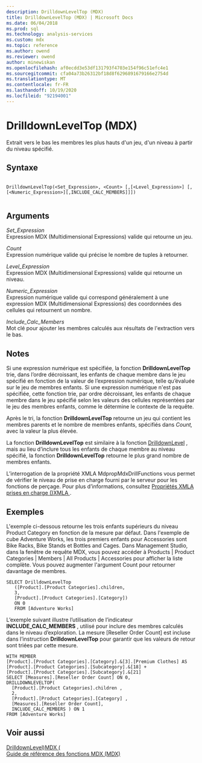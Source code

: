 ```yaml
---
description: DrilldownLevelTop (MDX)
title: DrilldownLevelTop (MDX) | Microsoft Docs
ms.date: 06/04/2018
ms.prod: sql
ms.technology: analysis-services
ms.custom: mdx
ms.topic: reference
ms.author: owend
ms.reviewer: owend
author: minewiskan
ms.openlocfilehash: af0ecdd3e53df131793f4703e154f96c51efc4e1
ms.sourcegitcommit: cfa04a73b26312bf18d8f6296891679166e2754d
ms.translationtype: MT
ms.contentlocale: fr-FR
ms.lasthandoff: 10/19/2020
ms.locfileid: "92194001"
---
```

# <a name="drilldownleveltop-mdx"></a>DrilldownLevelTop (MDX)


  Extrait vers le bas les membres les plus hauts d'un jeu, d'un niveau à partir du niveau spécifié.  
  
## <a name="syntax"></a>Syntaxe  
  
```  
  
DrilldownLevelTop(<Set_Expression>, <Count> [,[<Level_Expression>] [,[<Numeric_Expression>][,INCLUDE_CALC_MEMBERS]]])  
  
```  
  
## <a name="arguments"></a>Arguments  
 *Set_Expression*  
 Expression MDX (Multidimensional Expressions) valide qui retourne un jeu.  
  
 *Count*  
 Expression numérique valide qui précise le nombre de tuples à retourner.  
  
 *Level_Expression*  
 Expression MDX (Multidimensional Expressions) valide qui retourne un niveau.  
  
 *Numeric_Expression*  
 Expression numérique valide qui correspond généralement à une expression MDX (Multidimensional Expressions) des coordonnées des cellules qui retournent un nombre.  
  
 *Include_Calc_Members*  
 Mot clé pour ajouter les membres calculés aux résultats de l'extraction vers le bas.  
  
## <a name="remarks"></a>Notes  
 Si une expression numérique est spécifiée, la fonction **DrilldownLevelTop** trie, dans l’ordre décroissant, les enfants de chaque membre dans le jeu spécifié en fonction de la valeur de l’expression numérique, telle qu’évaluée sur le jeu de membres enfants. Si une expression numérique n'est pas spécifiée, cette fonction trie, par ordre décroissant, les enfants de chaque membre dans le jeu spécifié selon les valeurs des cellules représentées par le jeu des membres enfants, comme le détermine le contexte de la requête.  
  
 Après le tri, la fonction **DrilldownLevelTop** retourne un jeu qui contient les membres parents et le nombre de membres enfants, spécifiés dans *Count,* avec la valeur la plus élevée.  
  
 La fonction **DrilldownLevelTop** est similaire à la fonction [DrilldownLevel](../mdx/drilldownlevel-mdx.md) , mais au lieu d’inclure tous les enfants de chaque membre au niveau spécifié, la fonction **DrilldownLevelTop** retourne le plus grand nombre de membres enfants.  
  
 L’interrogation de la propriété XMLA MdpropMdxDrillFunctions vous permet de vérifier le niveau de prise en charge fourni par le serveur pour les fonctions de perçage. Pour plus d’informations, consultez [Propriétés XMLA prises en charge &#40;&#41;XMLA ](/analysis-services/xmla/xml-elements-properties/propertylist-element-supported-xmla-properties) .  
  
## <a name="examples"></a>Exemples  
 L'exemple ci-dessous retourne les trois enfants supérieurs du niveau Product Category en fonction de la mesure par défaut. Dans l'exemple de cube Adventure Works, les trois premiers enfants pour Accessories sont Bike Racks, Bike Stands et Bottles and Cages. Dans Management Studio, dans la fenêtre de requête MDX, vous pouvez accéder à Products | Product Categories | Members | All Products | Accessories pour afficher la liste complète. Vous pouvez augmenter l'argument Count pour retourner davantage de membres.  
  
```  
SELECT DrilldownLevelTop   
   ([Product].[Product Categories].children,  
   3,  
   [Product].[Product Categories].[Category])  
   ON 0  
   FROM [Adventure Works]  
```  
  
 L’exemple suivant illustre l’utilisation de l’indicateur **INCLUDE_CALC_MEMBERS** , utilisé pour inclure des membres calculés dans le niveau d’exploration. La mesure [Reseller Order Count] est incluse dans l’instruction **DrilldownLevelTop** pour garantir que les valeurs de retour sont triées par cette mesure.  
  
```  
WITH MEMBER   
[Product].[Product Categories].[Category].&[3].[Premium Clothes] AS  
[Product].[Product Categories].[Subcategory].&[18] +  
[Product].[Product Categories].[Subcategory].&[21]  
SELECT [Measures].[Reseller Order Count] ON 0,  
DRILLDOWNLEVELTOP(  
  [Product].[Product Categories].children ,  
  2,  
  [Product].[Product Categories].[Category] ,  
  [Measures].[Reseller Order Count],  
  INCLUDE_CALC_MEMBERS ) ON 1  
FROM [Adventure Works]  
```  
  
## <a name="see-also"></a>Voir aussi  
 [DrilldownLevel&#41;MDX &#40;](../mdx/drilldownlevel-mdx.md)   
 [Guide de référence des fonctions MDX &#40;MDX&#41;](../mdx/mdx-function-reference-mdx.md)  
  
